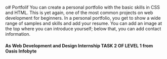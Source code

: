 o# Portfolif
You can create a personal portfolio with the basic skills in CSS and HTML. This is yet again, one of the most common projects on web development for beginners. In a personal portfolio, you get to show a wide range of samples and skills and add your resume. You can add an image at the top where you can introduce yourself; below that, you can add contact information.

#### As Web Development and Design Internship TASK 2 OF LEVEL 1 from Oasis Infobyte 
